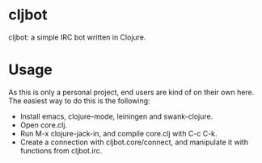 # cljbot

cljbot: a simple IRC bot written in Clojure.

# Usage

As this is only a personal project, end users are kind of on their own here. The easiest way to do this is the following:

* Install emacs, clojure-mode, leiningen and swank-clojure.
* Open core.clj.
* Run M-x clojure-jack-in, and compile core.clj with C-c C-k.
* Create a connection with cljbot.core/connect, and manipulate it with functions from cljbot.irc.
